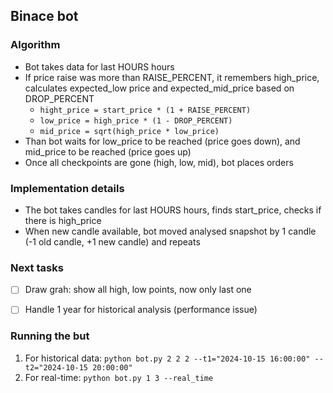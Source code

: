 ## Binace bot

### Algorithm
- Bot takes data for last HOURS hours
- If price raise was more than RAISE_PERCENT, it remembers high_price, calculates expected_low price and expected_mid_price based on DROP_PERCENT
    - `hight_price = start_price * (1 + RAISE_PERCENT)`
    - `low_price = high_price * (1 - DROP_PERCENT)`
    - `mid_price = sqrt(high_price * low_price)`
- Than bot waits for low_price to be reached (price goes down), and mid_price to be reached (price goes up)
- Once all checkpoints are gone (high, low, mid), bot places orders


### Implementation details
- The bot takes candles for last HOURS hours, finds start_price, checks if there is high_price
- When new candle available, bot moved analysed snapshot by 1 candle (-1 old candle, +1 new candle) and repeats

### Next tasks
- [ ] Draw grah: show all high, low points, now only last one
- [ ] Handle 1 year for historical analysis (performance issue)


### Running the but 
1. For historical data: `python bot.py 2 2 2 --t1="2024-10-15 16:00:00" --t2="2024-10-15 20:00:00"`
2. For real-time: `python bot.py 1 3 --real_time`         
